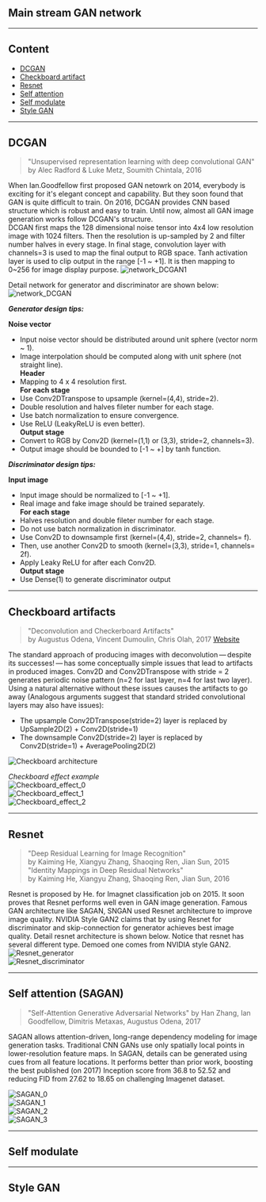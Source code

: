 ## Main stream GAN network ##  
 
----  
## Content
* [DCGAN](https://github.com/RyanWu2233/SAGAN_CelebA/blob/master/Model.md#dcgan)  
* [Checkboard artifact](https://github.com/RyanWu2233/SAGAN_CelebA/blob/master/Model.md#checkboard-artifacts)
* [Resnet](https://github.com/RyanWu2233/SAGAN_CelebA/blob/master/Model.md#resnet)  
* [Self attention](https://github.com/RyanWu2233/SAGAN_CelebA/blob/master/Model.md#self-attention)  
* [Self modulate](https://github.com/RyanWu2233/SAGAN_CelebA/blob/master/Model.md#self-modulate)  
* [Style GAN](https://github.com/RyanWu2233/SAGAN_CelebA/blob/master/Model.md#style-gan)  


----  
## DCGAN
> "Unsupervised representation learning with deep convolutional GAN"  
> by Alec Radford & Luke Metz, Soumith Chintala, 2016  

When Ian.Goodfellow first proposed GAN netowrk on 2014, everybody is exciting for it's elegant concept and capability. 
But they soon found that GAN is quite difficult to train. 
On 2016, DCGAN provides CNN based structure which is robust and easy to train. 
Until now, almost all GAN image generation works follow DCGAN's structure.  
DCGAN first maps the 128 dimensional noise tensor into 4x4 low resolution image with 1024 filters. 
Then the resolution is up-sampled by 2 and filter number halves in every stage. 
In final stage, convolution layer with channels=3 is used to map the final output to RGB space. 
Tanh activation layer is used to clip output in the range [-1 ~ +1].
It is then mapping to 0~256 for image display purpose.
 ![network_DCGAN1](./Images/mdl_dcgan1.jpg)  

Detail network for generator and discriminator are shown below:
 ![network_DCGAN](./Images/mdl_dcgan.jpg)  
 
***Generator design tips:***  

**Noise vector**  
* Input noise vector should be distributed around unit sphere (vector norm ~ 1). 
* Image interpolation should be computed along with unit sphere (not straight line).  
**Header**  
* Mapping to 4 x 4 resolution first.  
**For each stage**  
* Use Conv2DTranspose to upsample (kernel=(4,4), stride=2).  
* Double resolution and halves fileter number for each stage.  
* Use batch normalization to ensure convergence.  
* Use ReLU (LeakyReLU is even better).  
**Output stage**  
* Convert to RGB by Conv2D (kernel=(1,1) or (3,3), stride=2, channels=3).  
* Output image should be bounded to [-1 ~ +] by tanh function.  

***Discriminator design tips:***  

**Input image**  
* Input image should be normalized to [-1 ~ +1].  
* Real image and fake image should be trained separately.  
**For each stage**  
* Halves resolution and double fileter number for each stage.  
* Do not use batch normalization in discriminator. 
* Use Conv2D to downsample first (kernel=(4,4), stride=2, channels= f).  
* Then, use another Conv2D to smooth (kernel=(3,3), stride=1, channels= 2f).  
* Apply Leaky ReLU for after each Conv2D.  
**Output stage**
* Use Dense(1) to generate discriminator output

----  
## Checkboard artifacts  
> "Deconvolution and Checkerboard Artifacts"  
> by Augustus Odena, Vincent Dumoulin, Chris Olah, 2017 [Website](https://distill.pub/2016/deconv-checkerboard/)  

The standard approach of producing images with deconvolution — despite its successes! — has some conceptually simple issues that lead to artifacts in produced images. Conv2D and Conv2DTranspose with stride = 2 generates periodic noise pattern (n=2 for last layer, n=4 for last two layer). Using a natural alternative without these issues causes the artifacts to go away (Analogous arguments suggest that standard strided convolutional layers may also have issues):  
* The upsample Conv2DTranspose(stride=2) layer is replaced by UpSample2D(2) + Conv2D(stride=1)  
* The downsample Conv2D(stride=2) layer is replaced by Conv2D(stride=1) + AveragePooling2D(2)  

 ![Checkboard architecture](./Images/Checkboard_eff3.jpg)  

*Checkboard effect example*  
 ![Checkboard_effect_0](./Images/Checkboard_eff0.jpg)  
 ![Checkboard_effect_1](./Images/Checkboard_eff1.jpg)  
 ![Checkboard_effect_2](./Images/Checkboard_eff2.jpg)  

----
## Resnet  
> "Deep Residual Learning for Image Recognition"  
> by Kaiming He, Xiangyu Zhang, Shaoqing Ren, Jian Sun, 2015  
> "Identity Mappings in Deep Residual Networks"  
> by Kaiming He, Xiangyu Zhang, Shaoqing Ren, Jian Sun, 2016

Resnet is proposed by He. for Imagnet classification job on 2015. It soon proves that Resnet performs well even in GAN image generation. Famous GAN architecture like SAGAN, SNGAN used Resnet architecture to improve image quality. NVIDIA Style GAN2 claims that by using Resnet for discriminator and skip-connection for generator achieves best image quality. Detail resnet architecture is shown below. Notice that resnet has several different type. Demoed one comes from NVIDIA style GAN2.  
 ![Resnet_generator](./Images/Resnet_g.jpg)  
 ![Resnet_discriminator](./Images/resnet_d.jpg)  
 
----
## Self attention  (SAGAN)
> "Self-Attention Generative Adversarial Networks"
> by Han Zhang, Ian Goodfellow, Dimitris Metaxas, Augustus Odena, 2017

SAGAN allows attention-driven, long-range dependency modeling for image generation tasks. 
Traditional CNN GANs use only spatially local points in lower-resolution feature maps. 
In SAGAN, details can be generated using cues from all feature locations. 
It performs better than prior work, boosting the best published (on 2017) Inception score from 36.8 to 52.52
and reducing FID from 27.62 to 18.65 on challenging Imagenet dataset.

 ![SAGAN_0](./Images/sagan_0.jpg)  
 ![SAGAN_1](./Images/sagan_1.jpg)  
 ![SAGAN_2](./Images/sagan_2.jpg)  
 ![SAGAN_3](./Images/sagan_3.jpg)  


----  
## Self modulate  


----
## Style GAN  



 
 








